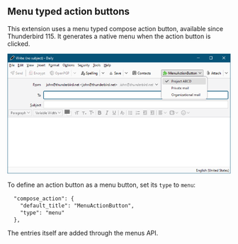 ## Menu typed action buttons

This extension uses a menu typed compose action button, available since Thunderbird 115. It generates
a native menu when the action button is clicked.

![A menu typed compose action button](resources/menu.png)

To define an action button as a menu button, set its `type` to `menu`:

```
  "compose_action": {
    "default_title": "MenuActionButton",
    "type": "menu"
  },
```

The entries itself are added through the menus API.
